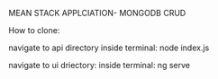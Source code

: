 MEAN STACK APPLCIATION- MONGODB CRUD


How to clone:

navigate to api directory
inside terminal: node index.js


navigate to ui driectory:
inside terminal: ng serve 
